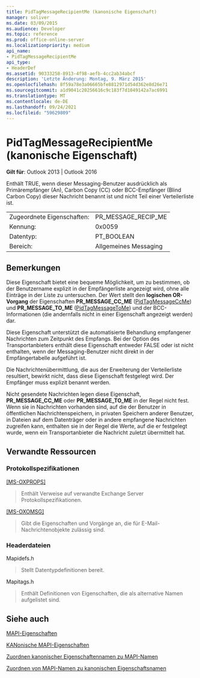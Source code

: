 ```yaml
---
title: PidTagMessageRecipientMe (kanonische Eigenschaft)
manager: soliver
ms.date: 03/09/2015
ms.audience: Developer
ms.topic: reference
ms.prod: office-online-server
ms.localizationpriority: medium
api_name:
- PidTagMessageRecipientMe
api_type:
- HeaderDef
ms.assetid: 90333258-8913-4f98-aefb-4cc2ab34abcf
description: 'Letzte Änderung: Montag, 9. März 2015'
ms.openlocfilehash: 8f59a78e3a06665bfe8812971d54d362e8d26e71
ms.sourcegitcommit: a1d9041c20256616c9c183f7d1049142a7ac6991
ms.translationtype: MT
ms.contentlocale: de-DE
ms.lasthandoff: 09/24/2021
ms.locfileid: "59629809"
---
```

# <a name="pidtagmessagerecipientme-canonical-property"></a>PidTagMessageRecipientMe (kanonische Eigenschaft)

  
  
**Gilt für**: Outlook 2013 | Outlook 2016 
  
Enthält TRUE, wenn dieser Messaging-Benutzer ausdrücklich als Primärempfänger (An), Carbon Copy (CC) oder BCC-Empfänger (Blind Carbon Copy) dieser Nachricht benannt ist und nicht Teil einer Verteilerliste ist. 
  
|||
|:-----|:-----|
|Zugeordnete Eigenschaften:  <br/> |PR_MESSAGE_RECIP_ME  <br/> |
|Kennung:  <br/> |0x0059  <br/> |
|Datentyp:  <br/> |PT_BOOLEAN  <br/> |
|Bereich:  <br/> |Allgemeines Messaging  <br/> |
   
## <a name="remarks"></a>Bemerkungen

Diese Eigenschaft bietet eine bequeme Möglichkeit, um zu bestimmen, ob der Benutzername explizit in der Empfängerliste angezeigt wird, ohne alle Einträge in der Liste zu untersuchen. Der Wert stellt den **logischen OR-Vorgang** der Eigenschaften **PR_MESSAGE_CC_ME** ([PidTagMessageCcMe](pidtagmessageccme-canonical-property.md)) und **PR_MESSAGE_TO_ME** ([PidTagMessageToMe](pidtagmessagetome-canonical-property.md)) und der BCC-Informationen (die andernfalls nicht in einer Eigenschaft angezeigt werden) dar. 
  
Diese Eigenschaft unterstützt die automatisierte Behandlung empfangener Nachrichten zum Zeitpunkt des Empfangs. Bei der Option des Transportanbieters enthält diese Eigenschaft entweder FALSE oder ist nicht enthalten, wenn der Messaging-Benutzer nicht direkt in der Empfängertabelle aufgeführt ist. 
  
Die Nachrichtenübermittlung, die aus der Erweiterung der Verteilerliste resultiert, bewirkt nicht, dass diese Eigenschaft festgelegt wird. Der Empfänger muss explizit benannt werden. 
  
Nicht gesendete Nachrichten legen diese Eigenschaft, **PR_MESSAGE_CC_ME** oder **PR_MESSAGE_TO_ME** in der Regel nicht fest. Wenn sie in Nachrichten vorhanden sind, auf die der Benutzer in öffentlichen Nachrichtenspeichern, in privaten Speichern anderer Benutzer, in Dateien auf dem Datenträger oder in andere empfangene Nachrichten zugreifen kann, enthalten sie in der Regel die Werte, auf die er festgelegt wurde, wenn ein Transportanbieter die Nachricht zuletzt übermittelt hat. 
  
## <a name="related-resources"></a>Verwandte Ressourcen

### <a name="protocol-specifications"></a>Protokollspezifikationen

[[MS-OXPROPS]](https://msdn.microsoft.com/library/f6ab1613-aefe-447d-a49c-18217230b148%28Office.15%29.aspx)
  
> Enthält Verweise auf verwandte Exchange Server Protokollspezifikationen.
    
[[MS-OXOMSG]](https://msdn.microsoft.com/library/daa9120f-f325-4afb-a738-28f91049ab3c%28Office.15%29.aspx)
  
> Gibt die Eigenschaften und Vorgänge an, die für E-Mail-Nachrichtenobjekte zulässig sind.
    
### <a name="header-files"></a>Headerdateien

Mapidefs.h
  
> Stellt Datentypdefinitionen bereit.
    
Mapitags.h
  
> Enthält Definitionen von Eigenschaften, die als alternative Namen aufgelistet sind.
    
## <a name="see-also"></a>Siehe auch



[MAPI-Eigenschaften](mapi-properties.md)
  
[KANonische MAPI-Eigenschaften](mapi-canonical-properties.md)
  
[Zuordnen kanonischer Eigenschaftennamen zu MAPI-Namen](mapping-canonical-property-names-to-mapi-names.md)
  
[Zuordnen von MAPI-Namen zu kanonischen Eigenschaftsnamen](mapping-mapi-names-to-canonical-property-names.md)


